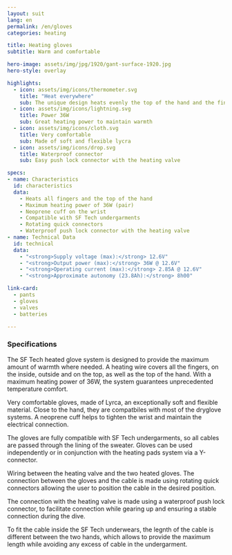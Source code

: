 ```yaml
---
layout: suit
lang: en
permalink: /en/gloves
categories: heating

title: Heating gloves
subtitle: Warm and comfortable

hero-image: assets/img/jpg/1920/gant-surface-1920.jpg
hero-style: overlay

highlights:
  - icon: assets/img/icons/thermometer.svg
    title: "Heat everywhere"
    sub: The unique design heats evenly the top of the hand and the fingers
  - icon: assets/img/icons/lightning.svg
    title: Power 36W
    sub: Great heating power to maintain warmth
  - icon: assets/img/icons/cloth.svg
    title: Very comfortable
    sub: Made of soft and flexible lycra
  - icon: assets/img/icons/drop.svg
    title: Waterproof connector
    sub: Easy push lock connector with the heating valve

specs:
- name: Characteristics
  id: characteristics
  data:
    - Heats all fingers and the top of the hand
    - Maximum heating power of 36W (pair)
    - Neoprene cuff on the wrist
    - Compatible with SF Tech undergarments
    - Rotating quick connectors
    - Waterproof push lock connector with the heating valve
- name: Technical Data
  id: technical
  data:
    - "<strong>Supply voltage (max):</strong> 12.6V"
    - "<strong>Output power (max):</strong> 36W @ 12.6V"
    - "<strong>Operating current (max):</strong> 2.85A @ 12.6V"
    - "<strong>Approximate autonomy (23.8Ah):</strong> 8h00"

link-card:
  - pants
  - gloves
  - valves
  - batteries

---
```

<h3 class="content-title">Specifications</h3>

The SF Tech heated glove system is designed to provide the maximum amount of warmth where needed. A heating wire covers all the fingers, on the inside, outside and on the top, as well as the top of the hand. With a maximum heating power of 36W, the system guarantees unprecedented temperature comfort.

Very comfortable gloves, made of Lyrca, an exceptionally soft and flexible material. Close to the hand, they are compatbiles with most of the dryglove systems. A neoprene cuff helps to tighten the wrist and maintain the electrical connection.

The gloves are fully compatible with SF Tech undergarments, so all cables are passed through the lining of the sweater. Gloves can be used independently or in conjunction with the heating pads system via a Y-connector.

Wiring between the heating valve and the two heated gloves. The connection between the gloves and the cable is made using rotating quick connectors allowing the user to position the cable in the desired position.

The connection with the heating valve is made using a waterproof push lock connector, to facilitate connection while gearing up and ensuring a stable connection during the dive.

To fit the cable inside the SF Tech underwears, the legnth of the cable is different between the two hands, which allows to provide the maximum length while avoiding any excess of cable in the undergarment.